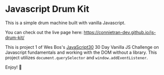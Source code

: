 # Javascript Drum Kit

This is a simple drum machine built with vanilla Javascript.

You can check out the live page here: https://connietran-dev.github.io/js-drum-kit/

This is project 1 of Wes Bos's [JavaScript30](https://javascript30.com/) 30 Day Vanilla JS Challenge on Javascript fundamentals and working with the DOM without a library. This project utilizes `document.querySelector` and `window.addEventListener`. 

Enjoy! 🥁